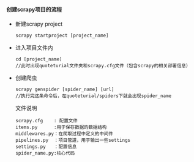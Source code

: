 #### 创建scrapy项目的流程

- 新建scrapy project

  ```
  scrapy startproject [project_name]
  ```

- 进入项目文件内

  ```
  cd [project_name]
  //此时出现quoteturial文件夹和scrapy.cfg文件（包含scrapy的相关部署信息）
  ```

- 创建爬虫

  ```
  scrapy genspider [spider_name] [url]
  //执行完这条命令后，在quoteturial/spiders下就会出现spider_name
  ```

  文件说明

  ```
  scrapy.cfg    : 配置文件
  items.py      :用于保存数据的数据结构
  middlewares.py：在爬取过程中定义的中间件
  pipelines.py  ：项目管道，用于输出一些settings
  settings.py   ：配置信息
  spider_name.py:核心代码
  ```

  